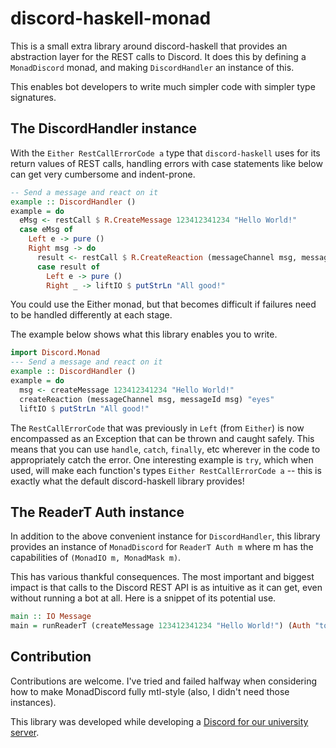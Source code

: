 # discord-haskell-monad

This is a small extra library around discord-haskell that provides an
abstraction layer for the REST calls to Discord. It does this by defining a
`MonadDiscord` monad, and making `DiscordHandler` an instance of this.

This enables bot developers to write much simpler code with simpler type
signatures.

## The DiscordHandler instance

With the `Either RestCallErrorCode a` type that `discord-haskell` uses for its
return values of REST calls, handling errors with case statements like below can
get very cumbersome and indent-prone.

```hs
-- Send a message and react on it
example :: DiscordHandler ()
example = do
  eMsg <- restCall $ R.CreateMessage 123412341234 "Hello World!"
  case eMsg of
    Left e -> pure ()
    Right msg -> do
      result <- restCall $ R.CreateReaction (messageChannel msg, messageId msg) "eyes"
      case result of
        Left e -> pure ()
        Right _ -> liftIO $ putStrLn "All good!"
```

You could use the Either monad, but that becomes difficult if failures need to
be handled differently at each stage.

The example below shows what this library enables you to write.

```hs
import Discord.Monad
--- Send a message and react on it
example :: DiscordHandler ()
example = do
  msg <- createMessage 123412341234 "Hello World!"
  createReaction (messageChannel msg, messageId msg) "eyes"
  liftIO $ putStrLn "All good!"
```

The `RestCallErrorCode` that was previously in `Left` (from `Either`) is now
encompassed as an Exception that can be thrown and caught safely. This means
that you can use `handle`, `catch`, `finally`, etc wherever in the code to
appropriately catch the error. One interesting example is `try`, which when used,
will make each function's types `Either RestCallErrorCode a` -- this is exactly
what the default discord-haskell library provides!

## The ReaderT Auth instance

In addition to the above convenient instance for `DiscordHandler`, this library
provides an instance of `MonadDiscord` for `ReaderT Auth m` where m has the
capabilities of `(MonadIO m, MonadMask m)`.

This has various thankful consequences. The most important and biggest impact is
that calls to the Discord REST API is as intuitive as it can get, even without
running a bot at all. Here is a snippet of its potential use.

```hs
main :: IO Message
main = runReaderT (createMessage 123412341234 "Hello World!") (Auth "token here")
```

## Contribution

Contributions are welcome. I've tried and failed halfway when considering how to
make MonadDiscord fully mtl-style (also, I didn't need those instances).

This library was developed while developing a [Discord for our university server](https://github.com/yellowtides/owenbot-hs).
